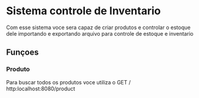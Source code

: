 # Sistema controle de Inventario

Com esse sistema voce sera capaz de criar produtos e controlar o estoque dele importando e exportando arquivo para controle de estoque e inventario

## Funçoes
### Produto
Para buscar todos os produtos voce utiliza o GET / http:localhost:8080/product
